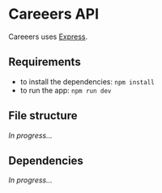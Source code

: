 # Careeers API

Careeers uses [Express](https://expressjs.com/).

## Requirements

- to install the dependencies: `npm install`
- to run the app: `npm run dev`

## File structure

_In progress..._

## Dependencies

_In progress..._
